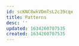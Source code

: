 ```yaml
---
id: scKNC8wkVDmTsL2c39cqx
title: Patterns
desc: ''
updated: 1634260707535
created: 1634260707535
---
```


